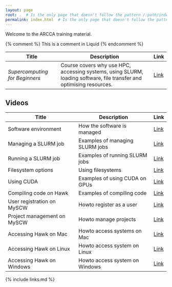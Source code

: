 ```yaml
---
layout: page
root: .  # Is the only page that doesn't follow the pattern /:path/index.html
permalink: index.html  # Is the only page that doesn't follow the pattern /:path/index.html
---
```


Welcome to the ARCCA training material.

<!-- this is an html comment -->

{% comment %} This is a comment in Liquid {% endcomment %}

| Title | Description | Link |
|-------|-------------|------|
| *Supercomputing for Beginners* | Course covers why use HPC, accessing systems, using SLURM, loading software, file transfer and optimising resources. | [Link](hpc-intro) |

## Videos

| Title | Description | Link |
|-------|-------------|------|
| Software environment | How the software is managed | [Link](https://cardiff.cloud.panopto.eu/Panopto/Pages/Viewer.aspx?id=27a94fe4-a21a-44ef-b531-aab1008bdfea) |
| Managing a SLURM job | Examples of managing SLURM jobs | [Link](https://cardiff.cloud.panopto.eu/Panopto/Pages/Viewer.aspx?id=66e500f6-7a27-4934-b7bb-aab000c98734) |
| Running a SLURM job | Examples of running SLURM jobs | [Link](https://cardiff.cloud.panopto.eu/Panopto/Pages/Viewer.aspx?id=1a6cb922-3408-402d-a40c-aab000c65a7f) |
| Filesystem options | Using filesystems | [Link](https://cardiff.cloud.panopto.eu/Panopto/Pages/Viewer.aspx?id=65813e1f-11e8-45b1-a41c-aab000bc329c) |
| Using CUDA | Examples of using CUDA on GPUs | [Link](https://cardiff.cloud.panopto.eu/Panopto/Pages/Viewer.aspx?id=d06cbd15-8df2-429b-9ad5-aab000b8c9c2) |
| Compiling code on Hawk | Examples of compiling code | [Link](https://cardiff.cloud.panopto.eu/Panopto/Pages/Viewer.aspx?id=4d293177-afa3-499c-878c-aab000af27de) |
| User registration on MySCW | Howto register as a user | [Link](https://cardiff.cloud.panopto.eu/Panopto/Pages/Viewer.aspx?id=5eb6b3c5-eadb-4970-a031-aa7f01848af0) |
| Project management on MySCW | Howto manage projects | [Link](https://cardiff.cloud.panopto.eu/Panopto/Pages/Viewer.aspx?id=79afc818-7d7e-4617-9836-aa7f01804e1a) |
| Accessing Hawk on Mac | Howto access systems on Mac | [Link](https://cardiff.cloud.panopto.eu/Panopto/Pages/Viewer.aspx?id=9f932298-5dea-49db-8300-aa7f01696473) |
| Accessing Hawk on Linux | Howto access system on Linux | [Link](https://cardiff.cloud.panopto.eu/Panopto/Pages/Viewer.aspx?id=eb58f2a0-ce45-4e35-841a-aa7f00fbd6d4) |
| Accessing Hawk on Windows | Howto access system on Windows | [Link](https://cardiff.cloud.panopto.eu/Panopto/Pages/Viewer.aspx?id=0e0aa59f-3b51-4858-9cf9-aa7800fdc2e4) |
 

{% include links.md %}
